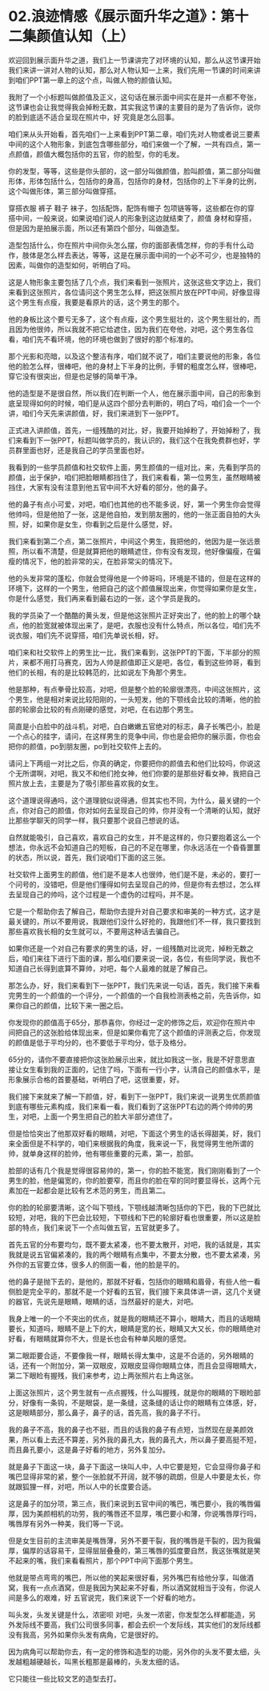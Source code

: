 # 02.浪迹情感《展示面升华之道》：第十二集颜值认知（上）

欢迎回到展示面升华之道，我们上一节课讲完了对环境的认知，那么从这节课开始我们来讲一讲对人物的认知，那么对人物认知一上来，我们先用一节课的时间来讲到咱们PPT第一章上的这个点，叫做人物的颜值认知。

我附了一个小标题叫做颜值及正义，这句话在展示面中间实在是并一点都不夸张，这节课也会让我觉得我会掉粉无数，其实我这节课的主要目的是为了告诉你，说你的脸到底适不适合呈现在照片中，好 究竟是怎么回事。

咱们来从头开始看，首先咱们一上来看到PPT第二章，咱们先对人物或者说三要素中间的这个人物形象，到底包含哪些部分，咱们来做一个了解，一共有四点，第一点颜值，颜值大概包括你的五官，你的脸型，你的毛发。

你的发型，等等，这些是你头部的，这一部分叫做颜值，脸叫颜值，第二部分叫做形体，形体包括什么，包括你的身高，包括你的身材，包括你的上下半身的比例，这个叫做形体，第三部分叫做穿搭。

穿搭衣服 裤子 鞋子 袜子，包括配饰，配饰有帽子 包项链等等，这些都在你的穿搭中间，一般来说，如果说咱们说人的形象到这边就结束了，颜值 身材和穿搭，但是因为是拍展示面，所以还有第四个部分，叫做造型。

造型包括什么，你在照片中间你头怎么摆，你的面部表情怎样，你的手有什么动作，肢体是怎么样去表达，等等，这是在展示面中间的一个必不可少，也是独特的因素，叫做你的造型如何，听明白了吗。

这是人物形象主要包括了几个点，我们来看到一张照片，这张这些文字边上，我们来看到这张照片，各位请问这个男生怎么样，把这张照片放在PPT中间，好像显得这个男生有点瘦，我要是看原片的话，这个男生的那个。

他的身板比这个要亏无多了，这个有点瘦，这个男生挺壮的，这个男生挺壮的，而且因为他很帅，所以我就不把它给遮住，因为我们在夸他，对吧，这个男生各位看，咱们先不看环境，他的环境也做到了很好的那个标准的。

那个光影和亮暗，以及这个整洁有序，咱们就不说了，咱们主要说他的形象，各位他的脸怎么样，很棒吧，他的身材上下半身的比例，手臂的粗度怎么样，很棒吧，穿它没有很突出，但是也足够的简单干净。

他的造型是不是很自然，所以我们在判断一个人，他在展示面中间，自己的形象到底呈现得如何的时候，咱们是从这四个部分去判断的，明白了吗，咱们会一个一个讲，咱们今天先来讲颜值，好，我们来进到下一张PPT。

正式进入讲颜值，首先，一组残酷的对比，好，我要开始掉粉了，开始掉粉了，我们来看到下一张PPT，标题叫做学员的，我认识的，我们这个在我免费群也好，学员群里面也好，还是我自己的学员里面也好。

我看到的一些学员颜值和社交软件上面，男生颜值的一组对比，来，先看到学员的颜值，出于保护，咱们把脸眼睛都挡住了，我们来看看，第一位男生，虽然眼睛被挡住，大家有没有注意到他五官中间不大好看的部分，他的鼻子。

他的鼻子有点小可爱，对吧，咱们也其他的也不能多说，好，第一个男生你会觉得他帅吗，但是他拍了一张，这是他自拍，发到朋友圈的，他的一张正面自拍的大头照，好，如果你是女生，你看到之后是什么感觉，好。

我们来看到第二个点，第二张照片，中间这个男生，我把他的，他因为是一张远景照，所以看不清楚，但是就算把他的眼睛遮住，你有没有发现，他好像偏瘦，在偏瘦的情况下，他的脸非常的尖，在脸非常尖的情况下。

他的头发非常的蓬松，你就会觉得他是一个帅哥吗，环境是不错的，但是在这样的环境下，这样的一个男生，他把自己的这个颜值展现出来，你觉得如果你是女生，你是什么感觉，我们再来看到最右边的一张，这个学员是我的。

我的学员染了一个酷酷的黄头发，但是他这张照片正好突出了，他的脸上的哪个缺点，他的脸宽就被体现出来了，是吧，衣服也没有什么特点，所以各位，咱们先不说衣服，咱们先不说穿搭，咱们先单说长相，好。

咱们来和社交软件上的男生比一比，我们来看到，这张PPT的下面，下半部分的照片，来都不用打马赛克，因为人帅是颜值即正义是吧，各位，看到这些帅哥，看到他们的长相，有的是比较韩范的，比如说左下角那个男生。

他是那种，有点拳骨比较高，对吧，但是整个脸的轮廓很漂亮，中间这张照片，这个男生，他是相对来说比较阳刚的，一头短发，他的下颚线会比较的清晰，他的脸部的轮廓会比较的有点刚硬的感觉，对吧，在右边那个男生。

简直是小白脸中的战斗机，对吧，白白嫩嫩五官绝对的标志，鼻子长嘴巴小，脸是一个点心的挂字，请问，在这样男生的竞争中间，你也是会把你的展示面，你也会把你的颜值，po到朋友圈，po到社交软件上去的。

请问上下两组一对比之后，你真的确定，你要把你的颜值去和他们比较吗，你说这个无所谓啊，对吧，我又不和他们抢女神，他们你要的是那些好看女神，我把自己照片放上去，主要是为了吸引那些喜欢我的女生。

这个道理说得通吗，这个道理貌似说得通，但其实也不同，为什么，最关键的一个点，你对自己的颜值，你对如何去呈现自己的帅，你并没有一个清晰的认知，就好比那些学聊天的同学一样，我只要那个说自己想说的话。

自然就能吸引，自己喜欢，喜欢自己的女生，并不是这样的，你只要抱着这么一个想法，你永远不会知道自己的短板，自己的不足在哪里，你永远活在一个昏昏噩噩的状态，所以说，首先，我们说咱们下面的这三张。

社交软件上面男生的颜值，他们是不是本人也很帅，他们是不是，未必的，要打一个问号的，没错吧，但是他们懂得如何去呈现自己的帅，但是你有去想过，怎么样去呈现自己的帅吗，这个过程是一个虚伪的过程吗，并不是。

它是一个帮助你去了解自己，帮助你去提升对自己要求和审美的一种方式，这才是最关键的，所以不要用说，我跟他们没什么好抢的，我跟他们不一样，我只要找到那些喜欢我长相的女生就可以，不要用这种话去骗自己。

如果你还是一个对自己有要求的男生的话，好，一组残酷对比说完，掉粉无数之后，咱们来往下进行下面的课，那么咱们要来说一说，各位，有些同学说，我也不知道自己长得到底算不算帅，对吧，每个人最难的就是了解自己。

那怎么办，好，我们来看到下一张PPT，我们先来说一句话，首先，我们接下来看完男生的一个颜值的一个评分，一个颜值的一个自我检测表格之前，先告诉你，如果你自己的颜值，比较下来一圈之后。

你发现你的颜值高于65分，那恭喜你，你经过一定的修饰之后，欢迎你在照片中间把自己的这张脸给体现出来，但是如果你看完了这个颜值的评测表之后，你发现的颜值是低于平均分的，也不要低于平均分，低于及格分。

65分的，请你不要直接把你这张脸展示出来，就比如我这一张，我是不好意思直接让女生看到我的正面的，记住了吗，下面有一行小字，认清自己的颜值水平，是形象展示合格的首要基础，听明白了吧，这很重要，好。

我们接下来就来了解一下颜值，好，看到下一张PPT，我们来说一说男生优质颜值到底有哪些元素构成，我们来看一看，我们看到了这张PPT右边的两个帅帅的男生，对吧，上面一个男生把自己的脸大半部分遮住了。

但是恰恰突出了他那双好看的眼睛，对吧，下面这个男生的话长得甜美，好，我们来全面但是不科学的，咱们来根据我的角度，我来说一下，我觉得男生他所谓的帅，就单身这样的脸帅，他有哪些重要的元素，第一，脸部。

脸部的话有几个我是觉得很容易帅的，第一，你的脸不能宽，我们刚刚看到了一个男生的脸，他是偏宽的，你的脸要窄，而且你的脸在窄的同时要显得长，这两个元素加在一起都会是比较有艺术范的男生，而且第二。

你的脸的轮廓要清晰，这个叫下颚线，下颚线越清晰包括你的下巴，我的下巴就比较短，对吧，我的下巴会比较短，下颚线和下巴的轮廓好看也很重要，所以这是脸部的特点，我们来说下一个点叫做五官，五官就更多了。

首先五官的分布要均匀，既不要太紧凑，也不要太散开，对吧，我的话就是，其实我就是说五官偏紧凑的，我的两个眼睛有点集中，不要太分散，也不要太紧凑，另外你的五官要立体，很多人的侧面一看，他的脸是平的。

他的鼻子是抛下去的，是他的，那就不好看，包括你的眼睛和眉骨，有些人他一看侧脸是完全平的，那就不是一个好看的五官，我们接下来具体讲一讲，这几个关键的器官，先说先是眼睛，眼睛的话，当然最好的是大，对吧。

我身上唯一的一个不突出的优点，就是我的眼睛还不算小，眼睛大，而且的话眼睛要长，知道吗，眼睛不是上下的大，眼睛是宽的长，眼睛又大又长，你的眼睛绝对好看，有眼睛就算你不大，但是长也会有种单风眼的感觉。

第二眼距要合适，不要像我一样，眼睛长得太集中，这是不合适的，另外眼睛的话，还有一个附加分，第一双眼皮，双眼皮显得你眼睛立体，而且会显得眼睛大，第二下眼睑有握残，我们来参考，边上两张照片右上角这张。

上面这张照片，这个男生就有一点点握残，什么叫握残，就是你的眼睛的下眼睑部分，好像有一条钩，不是眼袋，是一条缝，这条缝的话让你的眼睛有立体感，好，这是眼睛部分，那么鼻子，鼻子的话，首先高，我的鼻子不行。

我的鼻子不高，我的鼻子也不挺，而且的话我的鼻子有点短，当然现在是美颜效果，所以看上去还不算差，另外我的鼻孔大，我的鼻孔大，所以鼻子要高挺不短，而且鼻孔要小，这是鼻子好看的地方，另外复加分。

就是鼻子下面这一块，鼻子下面这一块叫人中，人中它要是短，它会显得你鼻子和嘴巴显得非常的紧，整个一张脸就不开阔，就不够的疏朗，但是人中要是太长，你就跟狐狸一样，对吧，所以人中的长度要合适。

这是鼻子的加分项，第三点，我们来说到五官中间的嘴巴，嘴巴要小，我的嘴唇偏厚，因为美颜相机的功劳，我的嘴唇还不显厚，嘴巴要小和薄，你说嘴唇厚行吗，嘴唇厚有另外一种美，我们等一下说。

但是女生目前的主流审美是嘴唇薄，另外不要干裂，我的嘴唇是干裂的，因为我偏厚，偏厚的话容易干，显得层层叠叠的，第三嘴唇的弧度要自然，我这张嘴就是笑不起来的嘴，我们来看看照片，那个PPT中间下面那个男生。

他就是带点弯弯的嘴巴，所以他的笑起来很好看，另外嘴巴有给他分享，叫做酒窝，我有一点点酒窝，但是我因为笑起来不好看，所以酒窝就相当于没有，你说人间是多么的艰难，好 五官说完，我们来说下一个好看的地方。

叫头发，头发关键是什么，浓密呗 对吧，头发一浓密，你发型怎么样都能造，另外发际线不要高，我们公司很多同事，都会去织一个发际线，其实他们的发际线都没有我高，另外如果你头发有病角，它是很好的。

因为病角可以帮助你去，有一定的修饰和造型的功能，另外你的头发不要太细，头发越粗越硬越长，叫黑长粗那是最棒的，头发太细的话。

它只能往一些比较文艺的造型去打。
